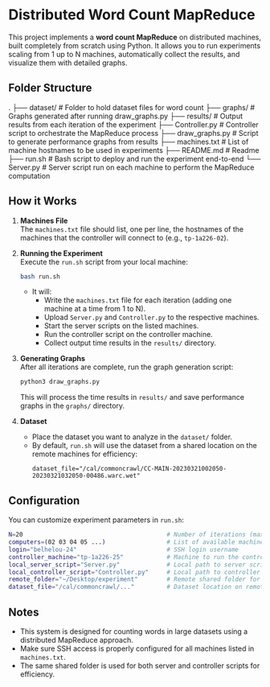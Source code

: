 # Distributed Word Count MapReduce

This project implements a **word count MapReduce** on distributed machines, built completely from scratch using Python. It allows you to run experiments scaling from 1 up to N machines, automatically collect the results, and visualize them with detailed graphs.

## Folder Structure

.
├── dataset/            # Folder to hold dataset files for word count
├── graphs/             # Graphs generated after running draw_graphs.py
├── results/            # Output results from each iteration of the experiment
├── Controller.py       # Controller script to orchestrate the MapReduce process
├── draw_graphs.py      # Script to generate performance graphs from results
├── machines.txt        # List of machine hostnames to be used in experiments
├── README.md           # Readme
├── run.sh              # Bash script to deploy and run the experiment end-to-end
└── Server.py           # Server script run on each machine to perform the MapReduce computation

## How it Works

1. **Machines File**  
   The `machines.txt` file should list, one per line, the hostnames of the machines that the controller will connect to (e.g., `tp-1a226-02`).

2. **Running the Experiment**  
   Execute the `run.sh` script from your local machine:
   ```bash
   bash run.sh
   ```
   - It will:
     - Write the `machines.txt` file for each iteration (adding one machine at a time from 1 to N).
     - Upload `Server.py` and `Controller.py` to the respective machines.
     - Start the server scripts on the listed machines.
     - Run the controller script on the controller machine.
     - Collect output time results in the `results/` directory.

3. **Generating Graphs**  
   After all iterations are complete, run the graph generation script:
   ```bash
   python3 draw_graphs.py
   ```
   This will process the time results in `results/` and save performance graphs in the `graphs/` directory.

4. **Dataset**
   - Place the dataset you want to analyze in the `dataset/` folder.
   - By default, `run.sh` will use the dataset from a shared location on the remote machines for efficiency:
     ```
     dataset_file="/cal/commoncrawl/CC-MAIN-20230321002050-20230321032050-00486.warc.wet"
     ```

## Configuration

You can customize experiment parameters in `run.sh`:
```bash
N=20                                        # Number of iterations (max number of machines)
computers=(02 03 04 05 ...)                 # List of available machine numbers
login="belhelou-24"                         # SSH login username
controller_machine="tp-1a226-25"            # Machine to run the controller script
local_server_script="Server.py"             # Local path to server script
local_controller_script="Controller.py"     # Local path to controller script
remote_folder="~/Desktop/experiment"        # Remote shared folder for server and controller
dataset_file="/cal/commoncrawl/..."         # Dataset location on remote machines
```

## Notes

- This system is designed for counting words in large datasets using a distributed MapReduce approach.
- Make sure SSH access is properly configured for all machines listed in `machines.txt`.
- The same shared folder is used for both server and controller scripts for efficiency.
